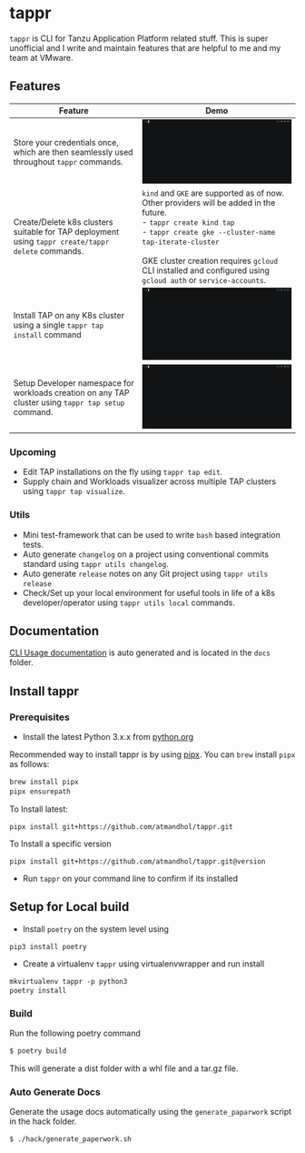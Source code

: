 # tappr

`tappr` is CLI for Tanzu Application Platform related stuff. This is super unofficial and I write and maintain features that are helpful to me and my team at VMware.

## Features

| Feature                                                                                              | Demo                                                                                                                                                                                                                                                                                                      |
|------------------------------------------------------------------------------------------------------|-----------------------------------------------------------------------------------------------------------------------------------------------------------------------------------------------------------------------------------------------------------------------------------------------------------|
| Store your credentials once, which are then seamlessly used throughout `tappr` commands.             | ![Init Demo](assets/init.gif)                                                                                                                                                                                                                                                                          |
| Create/Delete k8s clusters suitable for TAP deployment using `tappr create/tappr delete` commands.   | `kind` and `GKE` are supported as of now. Other providers will be added in the future.<br/> - `tappr create kind tap`<br/>- `tappr create gke --cluster-name tap-iterate-cluster`<br/><br/>GKE cluster creation requires `gcloud` CLI installed and configured using `gcloud auth` or `service-accounts`. |
| Install TAP on any K8s cluster using a single `tappr tap install` command                            | ![TAP Install Demo](assets/tap-install.gif)                                                                                                                                                                                                                                                            |
| Setup Developer namespace for workloads creation on any TAP cluster using `tappr tap setup` command. | ![Dev NS Setup Demo](assets/dev-setup.gif)                                                                                                                                                                                                                                                             |

### Upcoming

- Edit TAP installations on the fly using `tappr tap edit`.
- Supply chain and Workloads visualizer across multiple TAP clusters using `tappr tap visualize`.

### Utils
- Mini test-framework that can be used to write `bash` based integration tests.
- Auto generate `changelog` on a project using conventional commits standard using `tappr utils changelog`.
- Auto generate `release` notes on any Git project using `tappr utils release`
- Check/Set up your local environment for useful tools in life of a k8s developer/operator using `tappr utils local` commands.

## Documentation
[CLI Usage documentation](docs/USAGE.md) is auto generated and is located in the `docs` folder.

## Install tappr
### Prerequisites
- Install the latest Python 3.x.x from [python.org](https://www.python.org/downloads/)

Recommended way to install tappr is by using [pipx](https://pypa.github.io/pipx/#install-pipx).
You can `brew` install `pipx` as follows:

```bash
brew install pipx
pipx ensurepath
```

To Install latest:
```
pipx install git+https://github.com/atmandhol/tappr.git
```

To Install a specific version
```
pipx install git+https://github.com/atmandhol/tappr.git@version
```

- Run `tappr` on your command line to confirm if its installed

## Setup for Local build

* Install `poetry` on the system level using 
```
pip3 install poetry
```
* Create a virtualenv `tappr` using virtualenvwrapper and run install
```
mkvirtualenv tappr -p python3
poetry install
```

### Build
Run the following poetry command
```bash
$ poetry build
```
This will generate a dist folder with a whl file and a tar.gz file.

### Auto Generate Docs
Generate the usage docs automatically using the `generate_paparwork` script in the hack folder.
```
$ ./hack/generate_paperwork.sh
```
